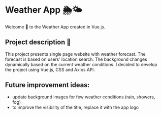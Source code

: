 # Weather App 🌦🌤
Welcome :wave: to the Weather App created in Vue.js.

## Project description 📜
This project presents single page website with weather forecast. The forecast is based on users' location search. The background changes dynamically based on the current weather conditions. I decided to develop the project using Vue.js, CSS and Axios API.



## Future improvement ideas:
- update background images for few weather conditions (rain, showers, fog)
- to improve the visibility of the title, replace it with the app logo
